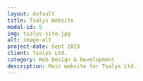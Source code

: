 ```yaml
---
layout: default
title: Tsalys Website
modal-id: 5
img: tsalys-site.jpg
alt: image-alt
project-date: Sept 2019
client: Tsalys Ltd.
category: Web Design & Development
description: Main website for Tsalys Ltd. 
---
```

